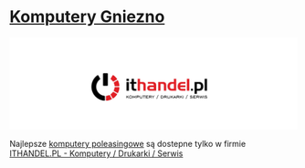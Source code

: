 # [Komputery Gniezno](https://ithandel.pl)

![ITHANDEL.PL - Komputery / Drukarki / Serwis](https://raw.githubusercontent.com/ithandel/.github/main/profile/logo.jpg "ITHANDEL.PL - Komputery / Drukarki / Serwis")

Najlepsze [komputery poleasingowe](https://ithandel.pl) są dostepne tylko w firmie [ITHANDEL.PL - Komputery / Drukarki / Serwis](https://ithandel.pl)
